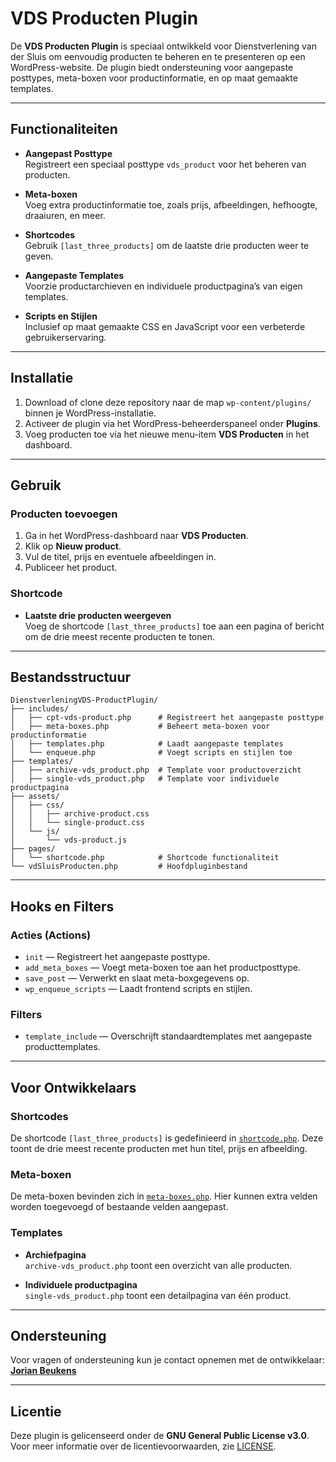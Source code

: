 # VDS Producten Plugin

De **VDS Producten Plugin** is speciaal ontwikkeld voor Dienstverlening van der Sluis om eenvoudig producten te beheren en te presenteren op een WordPress-website. De plugin biedt ondersteuning voor aangepaste posttypes, meta-boxen voor productinformatie, en op maat gemaakte templates.

---

## Functionaliteiten

- **Aangepast Posttype**  
  Registreert een speciaal posttype `vds_product` voor het beheren van producten.

- **Meta-boxen**  
  Voeg extra productinformatie toe, zoals prijs, afbeeldingen, hefhoogte, draaiuren, en meer.

- **Shortcodes**  
  Gebruik `[last_three_products]` om de laatste drie producten weer te geven.

- **Aangepaste Templates**  
  Voorzie productarchieven en individuele productpagina’s van eigen templates.

- **Scripts en Stijlen**  
  Inclusief op maat gemaakte CSS en JavaScript voor een verbeterde gebruikerservaring.

---

## Installatie

1. Download of clone deze repository naar de map `wp-content/plugins/` binnen je WordPress-installatie.
2. Activeer de plugin via het WordPress-beheerderspaneel onder **Plugins**.
3. Voeg producten toe via het nieuwe menu-item **VDS Producten** in het dashboard.

---

## Gebruik

### Producten toevoegen

1. Ga in het WordPress-dashboard naar **VDS Producten**.
2. Klik op **Nieuw product**.
3. Vul de titel, prijs en eventuele afbeeldingen in.
4. Publiceer het product.

### Shortcode

- **Laatste drie producten weergeven**  
  Voeg de shortcode `[last_three_products]` toe aan een pagina of bericht om de drie meest recente producten te tonen.

---

## Bestandsstructuur

```
DienstverleningVDS-ProductPlugin/
├── includes/
│   ├── cpt-vds-product.php      # Registreert het aangepaste posttype
│   ├── meta-boxes.php           # Beheert meta-boxen voor productinformatie
│   ├── templates.php            # Laadt aangepaste templates
│   └── enqueue.php              # Voegt scripts en stijlen toe
├── templates/
│   ├── archive-vds_product.php  # Template voor productoverzicht
│   ├── single-vds_product.php   # Template voor individuele productpagina
├── assets/
│   ├── css/
│   │   ├── archive-product.css
│   │   └── single-product.css
│   └── js/
│       └── vds-product.js
├── pages/
│   └── shortcode.php            # Shortcode functionaliteit
└── vdSluisProducten.php         # Hoofdpluginbestand
```

---

## Hooks en Filters

### Acties (Actions)

- `init` — Registreert het aangepaste posttype.
- `add_meta_boxes` — Voegt meta-boxen toe aan het productposttype.
- `save_post` — Verwerkt en slaat meta-boxgegevens op.
- `wp_enqueue_scripts` — Laadt frontend scripts en stijlen.

### Filters

- `template_include` — Overschrijft standaardtemplates met aangepaste producttemplates.

---

## Voor Ontwikkelaars

### Shortcodes

De shortcode `[last_three_products]` is gedefinieerd in [`shortcode.php`](pages/shortcode.php). Deze toont de drie meest recente producten met hun titel, prijs en afbeelding.

### Meta-boxen

De meta-boxen bevinden zich in [`meta-boxes.php`](includes/meta-boxes.php). Hier kunnen extra velden worden toegevoegd of bestaande velden aangepast.

### Templates

- **Archiefpagina**  
  `archive-vds_product.php` toont een overzicht van alle producten.

- **Individuele productpagina**  
  `single-vds_product.php` toont een detailpagina van één product.

---

## Ondersteuning

Voor vragen of ondersteuning kun je contact opnemen met de ontwikkelaar:  
**[Jorian Beukens](https://jorianbeukens.nl)**

---

## Licentie

Deze plugin is gelicenseerd onder de **GNU General Public License v3.0**. Voor meer informatie over de licentievoorwaarden, zie [LICENSE](https://www.gnu.org/licenses/gpl-3.0.html).
